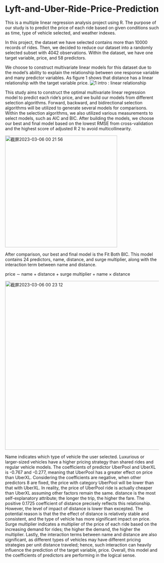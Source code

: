 # Lyft-and-Uber-Ride-Price-Prediction
This is a multiple linear regression analysis project using R. The purpose of our study is to predict the price of each ride based on given conditions such as time, type of vehicle selected, and weather indexes. 

In this project, the dataset we have selected contains more than 10000 records of rides. Then, we decided to reduce our dataset into a randomly selected subset with 4042 observations. Within the dataset, we have one target variable, price, and 58 predictors.

We choose to construct multivariate linear models for this dataset due to the model’s ability to explain the relationship between one response variable and many predictor variables. As figure 1 shows that distance has a linear relationship with the target variable price.
![1 intro : linear relationship](https://user-images.githubusercontent.com/100692852/223024192-c3ec14ea-2fbb-471c-97c3-005f0e6927f6.png)

This study aims to construct the optimal multivariate linear regression model to predict each ride’s price, and we build our models from different selection algorithms. Forward, backward, and bidirectional selection algorithms will be utilized to generate several models for comparisons. Within the selection algorithms, we also utilized various measurements to select models, such as AIC and BIC. After building the models, we choose our best and final model based on the lowest RMSE from cross-validation and the highest score of adjusted R 2 to avoid multicollinearity. 

<img width="367" alt="截屏2023-03-06 00 21 56" src="https://user-images.githubusercontent.com/100692852/223025480-4526eae7-3a5b-449f-91e9-fa0cbdf1acad.png">


After comparison, our best and final model is the Fit Both BIC. This model contains 24 predictors, name, distance, and surge multiplier, along with the interaction term between name and distance.

price ∼ name + distance + surge multiplier + name × distance

<img width="554" alt="截屏2023-03-06 00 23 12" src="https://user-images.githubusercontent.com/100692852/223025675-9d8ac889-f1fb-4a52-822e-6ea82f992097.png">

Name indicates which type of vehicle the user selected. Luxurious or larger-sized vehicles have a higher pricing strategy than shared rides and regular vehicle models. The coefficients of predictor UberPool and UberXL is -0.767 and -0.277, meaning that UberPool has a greater effect on price than UberXL. Considering the coefficients are negative, when other predictors 8 are fixed, the price with category UberPool will be lower than that with UberXL. In reality, the price of UberPool ride is actually cheaper than UberXL assuming other factors remain the same. distance is the most self-explanatory attribute; the longer the trip, the higher the fare. The positive 0.1725 coefficient of distance precisely reflects this relationship. However, the level of impact of distance is lower than excepted. The potential reason is that the the effect of distance is relatively stable and consistent, and the type of vehicle has more significant impact on price. Surge multiplier indicates a multiplier of the price of each ride based on the increasing demand for rides; the higher the demand, the higher the multiplier. Lastly, the interaction terms between name and distance are also significant, as different types of vehicles may have different pricing strategies per unit distance traveled; hence, such interaction can heavily influence the prediction of the target variable, price. Overall, this model and the coefficients of predictors are performing in the logical sense.
